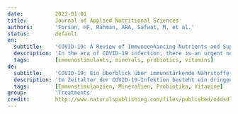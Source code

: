 ```yaml
---
date:          2022-01-01
title:         Journal of Applied Nutritional Sciences
authors:       'Forsan, HF, Rahman, ARA, Safwat, M, et al.'
status:        default
en:
  subtitle:    'COVID-19: A Review of Immuneenhancing Nutrients and Supplements'
  description: 'In the era of COVID-19 infection, there is an urgent need to use immune-enhancing nutrients. The frequency of COVID-19 infection is largely affected by an individual’s nutritional status. This review summarizes the available nutrients and supplements that help enhance the immune system against infections especially COVID-19. They have antiviral activities, especially against SARS-CoV-2, or even can ameliorate the undesired consequences of COVID-19 by their anti-inflammatory and antioxidant properties. It mentions many nutrients and supplements that aid in fighting or protecting from this pandemic infection such as probiotics, milk including breastfeeding, camel’s milk, and supplements including vitamins and minerals. It discusses their role as an antiviral, immunostimulant, or  even their role as antioxidant and anti-inflammatory COVID-19 protection. Until our time, the pieces of evidence determining the use of dietary supplements in COVID-19 protection and treatment are insufficient and restricted. So, the use of dietary supplements cannot be used alone to treat COVID-19 but to support the current management of COVID-19. '
  tags:        [immunostimulants, minerals, probiotics, vitamins]
de:
  subtitle:    'COVID-19: Ein Überblick über immunstärkende Nährstoffe und Nahrungsergänzungsmittel'
  description: 'Im Zeitalter der COVID-19-Infektion besteht ein dringender Bedarf an immunstärkenden Nährstoffen. Die Häufigkeit von COVID-19-Infektionen wird weitgehend durch den Ernährungszustand des Einzelnen beeinflusst. Diese Übersicht fasst die verfügbaren Nährstoffe und Nahrungsergänzungsmittel zusammen, die das Immunsystem gegen Infektionen, insbesondere COVID-19, stärken können. Sie wirken antiviral, insbesondere gegen SARS-CoV-2, oder können sogar die unerwünschten Folgen von COVID-19 durch ihre entzündungshemmenden und antioxidativen Eigenschaften abmildern. Es werden zahlreiche Nährstoffe und Nahrungsergänzungsmittel genannt, die bei der Bekämpfung dieser pandemischen Infektion oder beim Schutz davor helfen, z. B. Probiotika, Milch, einschließlich Muttermilch, Kamelmilch, und Nahrungsergänzungsmittel, einschließlich Vitaminen und Mineralien. Es wird ihre Rolle als Antivirenmittel, Immunstimulans oder sogar ihre Rolle als Antioxidans und entzündungshemmender COVID-19-Schutz erörtert. Bis heute sind die Belege für die Verwendung von Nahrungsergänzungsmitteln zum Schutz und zur Behandlung von COVID-19 unzureichend und begrenzt. Die Verwendung von Nahrungsergänzungsmitteln kann also nicht allein zur Behandlung von COVID-19 eingesetzt werden, sondern nur zur Unterstützung der derzeitigen Behandlung von COVID-19.' 
  tags:        [Immunstimulanzien, Mineralien, Probiotika, Vitamine]
group:         'Treatments'
credit:        http://www.naturalspublishing.com/files/published/o4dsdlz2447928.pdf
---
```

